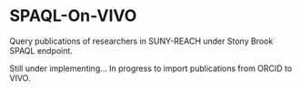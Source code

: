 SPAQL-On-VIVO
=============

Query publications of researchers in SUNY-REACH under Stony Brook SPAQL endpoint.

Still under implementing... In progress to import publications from ORCID to VIVO.
